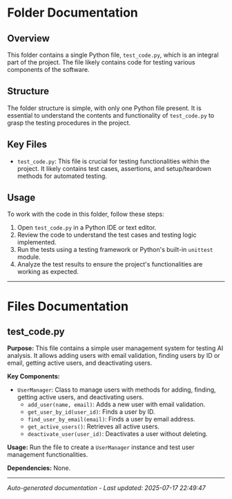 # Folder Documentation

## Overview
This folder contains a single Python file, `test_code.py`, which is an integral part of the project. The file likely contains code for testing various components of the software.

## Structure
The folder structure is simple, with only one Python file present. It is essential to understand the contents and functionality of `test_code.py` to grasp the testing procedures in the project.

## Key Files
- `test_code.py`: This file is crucial for testing functionalities within the project. It likely contains test cases, assertions, and setup/teardown methods for automated testing.

## Usage
To work with the code in this folder, follow these steps:
1. Open `test_code.py` in a Python IDE or text editor.
2. Review the code to understand the test cases and testing logic implemented.
3. Run the tests using a testing framework or Python's built-in `unittest` module.
4. Analyze the test results to ensure the project's functionalities are working as expected.

---

# Files Documentation

## test_code.py

**Purpose:** This file contains a simple user management system for testing AI analysis. It allows adding users with email validation, finding users by ID or email, getting active users, and deactivating users.

**Key Components:**
- `UserManager`: Class to manage users with methods for adding, finding, getting active users, and deactivating users.
  - `add_user(name, email)`: Adds a new user with email validation.
  - `get_user_by_id(user_id)`: Finds a user by ID.
  - `find_user_by_email(email)`: Finds a user by email address.
  - `get_active_users()`: Retrieves all active users.
  - `deactivate_user(user_id)`: Deactivates a user without deleting.

**Usage:** Run the file to create a `UserManager` instance and test user management functionalities.

**Dependencies:** None.

---
*Auto-generated documentation - Last updated: 2025-07-17 22:49:47*
